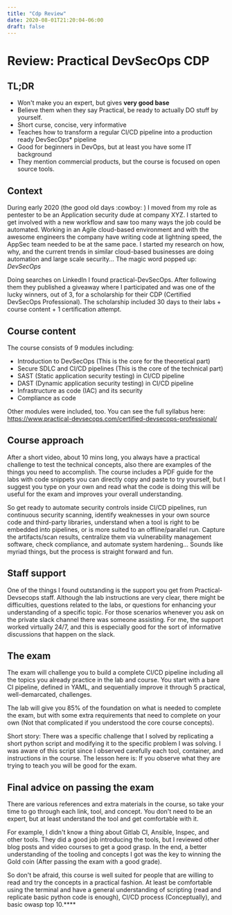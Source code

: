 ```yaml
---
title: "Cdp Review"
date: 2020-08-01T21:20:04-06:00
draft: false
---
```


# Review: Practical DevSecOps CDP

## TL;DR

- Won't make you an expert, but gives **very good base**
- Believe them when they say Practical, be ready to actually DO stuff by yourself.
- Short curse, concise, very informative
- Teaches how to transform a regular CI/CD pipeline into a production ready DevSecOps* pipeline
- Good for beginners in DevOps, but at least you have some IT background
- They mention commercial products, but the course is focused on open source tools.

## Context

During early 2020 (the good old days :cowboy: ) I moved from my role as pentester to be an Application security dude at company XYZ.  I started to get involved with a new workflow and saw too many ways the job could be automated. Working in an Agile cloud-based environment and with the awesome engineers the company have writing code at lightning speed, the AppSec team needed to be at the same pace. I started my research on how, why, and the current trends in similar cloud-based businesses are doing automation and large scale security... The magic word popped up: *DevSecOps*

Doing searches on LinkedIn I found practical-DevSecOps. After following them they published a giveaway where I participated and was one of the lucky winners, out of 3, for a scholarship for their CDP (Certified DevSecOps Professional). The scholarship included 30 days to their labs + course content + 1 certification attempt.

## Course content 

The course consists of 9 modules including:

* Introduction to DevSecOps (This is the core for the theoretical part)
* Secure SDLC and CI/CD pipelines  (This is the core of the technical part)
* SAST (Static application security testing) in CI/CD pipeline
* DAST (Dynamic application security testing) in CI/CD pipeline
* Infrastructure as code (IAC) and its security
* Compliance as code

Other modules were included, too. You can see the full syllabus here:
https://www.practical-devsecops.com/certified-devsecops-professional/

## Course approach

After a short video, about 10 mins long, you always have a practical challenge to test the technical concepts, also there are examples of the things you need to accomplish. The course includes a PDF guide for the labs with code snippets you can directly copy and paste to try yourself, but I suggest you type on your own and read what the code is doing this will be useful for the exam and improves your overall understanding.

So get ready to automate security controls inside CI/CD pipelines, run continuous security scanning, identify weaknesses in your own source code and third-party libraries, understand when a tool is right to be embedded into pipelines, or is more suited to an offline/parallel run. Capture the artifacts/scan results, centralize them via vulnerability management software, check compliance, and automate system hardening... Sounds like myriad things, but the process is straight forward and fun.

## Staff support

One of the things I found outstanding is the support you get from Practical-Devsecops staff. Although the lab instructions are very clear, there might be difficulties, questions related to the labs, or questions for enhancing your understanding of a specific topic. For those scenarios whenever you ask on the private slack channel there was someone assisting. For me, the support worked virtually 24/7, and this is especially good for the sort of informative discussions that happen on the slack.

## The exam

The exam will challenge you to build a complete CI/CD pipeline including all the topics you already practice in the lab and course. You start with a bare  CI pipeline, defined in YAML, and sequentially improve it through 5 practical, well-demarcated, challenges.

The lab will give you 85% of the foundation on what is needed to complete the exam, but with some extra requirements that need to complete on your own (Not that complicated if you understood the core course concepts).

Short story: There was a specific challenge that I solved by replicating a short python script and modifying it to the specific problem I was solving. I was aware of this script since I observed carefully each tool, container, and instructions in the course. The lesson here is: If you observe what they are trying to teach you will be good for the exam.

## Final advice on passing the exam

There are various references and extra materials in the course, so take your time to go through each link, tool, and concept. You don't need to be an expert, but at least understand the tool and get comfortable with it.

For example, I didn't know a thing about Gitlab CI, Ansible, Inspec, and other tools. They did a good job introducing the tools, but I reviewed other blog posts and video courses to get a good grasp. In the end, a better understanding of the tooling and concepts I got was the key to winning the Gold coin (After passing the exam with a good grade).

So don't be afraid, this course is well suited for people that are willing to read and try the concepts in a practical fashion. At least be comfortable using the terminal and have a general understanding of scripting (read and replicate basic python code is enough), CI/CD process (Conceptually), and basic owasp top 10.****